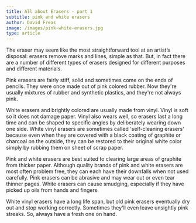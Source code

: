 ```yaml
---
title: All about Erasers - part 1
subtitle: pink and white erasers
author: David Freas
image: /images/pink-white-erasers.jpg
type: article
---
```

The eraser may seem like the most straightforward tool at an artist’s disposal: erasers remove marks and lines, simple as that. But, in fact there are a number of different types of erasers designed for different purposes and different materials.

Pink erasers are fairly stiff, solid and sometimes come on the ends of pencils. They were once made out of pink colored rubber. Now they're usually mixtures of rubber and synthetic plastics, and they're not always pink.

White erasers and brightly colored are usually made from vinyl.  Vinyl is soft so it does not damage paper.  Vinyl also wears well, so erasers last a long time and can be shaped to specific angles by deliberately wearing down one side. White vinyl erasers are sometimes called 'self-cleaning erasers' because even when they are covered with a black coating of graphite or charcoal on the outside, they can be restored to their original white color simply by rubbing them on sheet of scrap paper.

Pink and white erasers are best suited to clearing large areas of graphite from thicker paper. Although quality brands of pink and white erasers are most often problem free, they can each have their downfalls when not used carefully.  Pink erasers can be abrasive and may wear out or even tear thinner pages.  White erasers can cause smudging, especially if they have picked up oils from hands and fingers.

White vinyl erasers have a long life span, but old pink erasers eventually dry out and stop working correctly. Sometimes they'll even leave unsightly pink streaks. So, always have a fresh one on hand.
